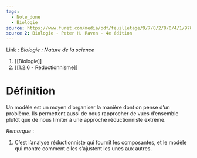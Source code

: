 ```yaml
---
tags:
  - Note_done
  - Biologie
source: https://www.furet.com/media/pdf/feuilletage/9/7/8/2/8/0/4/1/9782804184582.pdf
source 2: Biologie - Peter H. Raven - 4e édition
---
```


Link : 
_Biologie : Nature de la science_
1. [[Biologie]]
2. [[1.2.6 - Réductionnisme]]

# Définition
Un modèle est un moyen d'organiser la manière dont on pense d’un problème. Ils permettent aussi de nous rapprocher de vues d’ensemble plutôt que de nous limiter à une approche réductionniste extrême. 

_Remarque_ :
1. C’est l’analyse réductionniste qui fournit les composantes, et le modèle qui montre comment elles s’ajustent les unes aux autres.